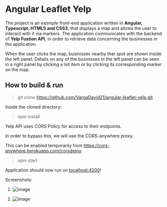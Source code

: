# Angular Leaflet Yelp

The project is an _example_ front-end application written in **Angular, Typescript, HTML5 and CSS3**, that displays a map and allows the user to interact with it via markers.
The application communicates with the backend of **Yelp Fustion API**, in order to retrieve data concerning the businesses in the application.

When the user clicks the map, businisses nearby that spot are shown inside the left panel. Details on any of the businisses in the left panel can be seen in a right panel by clicking a lsit item or by clicking its corresponding marker on the map.

## How to build & run

> git clone https://github.com/VargaDavid21/angular-leaflet-yelp.git

Inside the cloned directory:

> npm install

Yelp API uses CORS Policy for access to their endpoints. 

In order to bypass this, we will use the CORS-anywhere proxy. 

This can be enabled temporarily from https://cors-anywhere.herokuapp.com/corsdemo.

> npm start

Application should now run on [localhost:4200](http://localhost:4200)!

Screenshots:
1. ![image](https://user-images.githubusercontent.com/101416186/199999693-0c54fdac-93ca-4964-8398-0281d9333972.png)

2. ![image](https://user-images.githubusercontent.com/101416186/200000054-53f707fb-89f3-4737-aecc-0be6459861a6.png)


